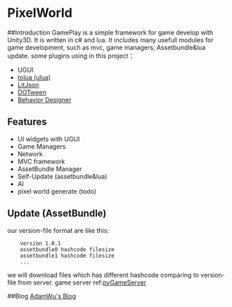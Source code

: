 # PixelWorld

##Introduction
GamePlay is a simple framework for game develop with Unity3D. It is written in c# and lua. It includes many usefull modules for game development, such as mvc, game managers, Assetbundle&lua update.
some plugins using in this project：

* UGUI
* [tolua (ulua)](https://github.com/topameng/tolua) 
* [LitJson](https://lbv.github.io/litjson/) 
* [DOTween](http://dotween.demigiant.com/) 
* [Behavior Designer](https://www.assetstore.unity3d.com/en/#!/content/15277) 


## Features
* UI widgets with UGUI
* Game Managers
* Network
* MVC framework
* AssetBundle Manager 
* Self-Update (assetbundle&lua)
* AI
* pixel world generate (todo)

## Update (AssetBundle)
our version-file format are like this:
```    
    version 1.0.1
    assetbundle0 hashcode filesize
    assetbundle1 hashcode filesize
    ...

```
we will download files which has different hashcode comparing to version-file from server.
game server ref:[pyGameServer](https://github.com/AdamWu/pyGameServer)

##Blog
[AdamWu's Blog](http://blog.csdn.net/adamwu1988)